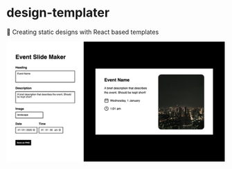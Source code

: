 # design-templater

🧩 Creating static designs with React based templates

![screenshot of ui](ui.png)
